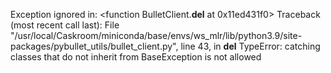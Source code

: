 Exception ignored in: <function BulletClient.__del__ at 0x11ed431f0>
Traceback (most recent call last):
  File "/usr/local/Caskroom/miniconda/base/envs/ws_mlr/lib/python3.9/site-packages/pybullet_utils/bullet_client.py", line 43, in __del__
TypeError: catching classes that do not inherit from BaseException is not allowed